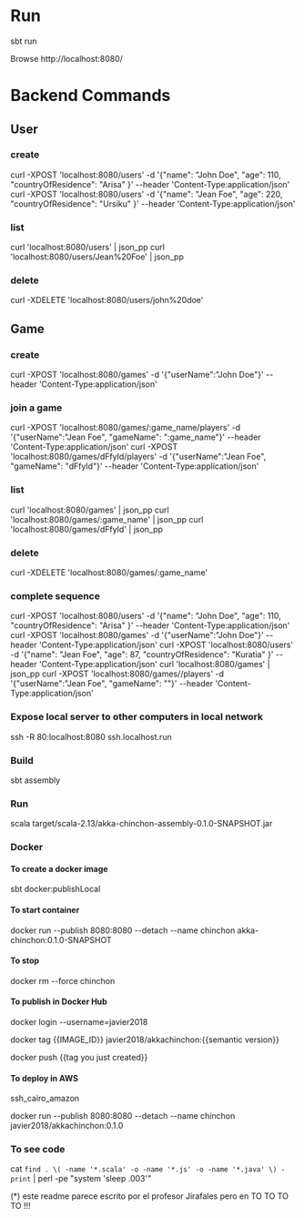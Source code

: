 # Run

sbt run

Browse http://localhost:8080/

# Backend Commands

## User

### create
curl -XPOST 'localhost:8080/users' -d '{"name": "John Doe", "age": 110, "countryOfResidence": "Arisa" }' --header 'Content-Type:application/json'
curl -XPOST 'localhost:8080/users' -d '{"name": "Jean Foe", "age": 220, "countryOfResidence": "Ursiku" }' --header 'Content-Type:application/json'

### list
curl 'localhost:8080/users' | json_pp
curl 'localhost:8080/users/Jean%20Foe' | json_pp

### delete
curl -XDELETE 'localhost:8080/users/john%20doe'

## Game

### create
curl -XPOST 'localhost:8080/games' -d '{"userName":"John Doe"}' --header 'Content-Type:application/json'

### join a game
curl -XPOST 'localhost:8080/games/:game_name/players' -d '{"userName":"Jean Foe", "gameName": ":game_name"}' --header 'Content-Type:application/json'
curl -XPOST 'localhost:8080/games/dFfyId/players' -d '{"userName":"Jean Foe", "gameName": "dFfyId"}' --header 'Content-Type:application/json'

### list
curl 'localhost:8080/games' | json_pp
curl 'localhost:8080/games/:game_name' | json_pp
curl 'localhost:8080/games/dFfyId' | json_pp

### delete
curl -XDELETE 'localhost:8080/games/:game_name'

### complete sequence
curl -XPOST 'localhost:8080/users' -d '{"name": "John Doe", "age": 110, "countryOfResidence": "Arisa" }' --header 'Content-Type:application/json'
curl -XPOST 'localhost:8080/games' -d '{"userName":"John Doe"}' --header 'Content-Type:application/json'
curl -XPOST 'localhost:8080/users' -d '{"name": "Jean Foe", "age": 87, "countryOfResidence": "Kuratia" }' --header 'Content-Type:application/json'
curl 'localhost:8080/games' | json_pp
curl -XPOST 'localhost:8080/games//players' -d '{"userName":"Jean Foe", "gameName": ""}' --header 'Content-Type:application/json'

### Expose local server to other computers in local network
ssh -R 80:localhost:8080 ssh.localhost.run

### Build

sbt assembly

### Run

scala target/scala-2.13/akka-chinchon-assembly-0.1.0-SNAPSHOT.jar

### Docker

#### To create a docker image

sbt docker:publishLocal

#### To start container

docker run --publish 8080:8080 --detach --name chinchon akka-chinchon:0.1.0-SNAPSHOT 

#### To stop

docker rm --force chinchon

#### To publish in Docker Hub

docker login --username=javier2018

docker tag {{IMAGE_ID}} javier2018/akkachinchon:{{semantic version}}

docker push {{tag you just created}}

#### To deploy in AWS

ssh_cairo_amazon

docker run --publish 8080:8080 --detach --name chinchon javier2018/akkachinchon:0.1.0

### To see code
cat `find . \( -name '*.scala' -o -name '*.js' -o -name '*.java' \) -print` | perl -pe "system 'sleep .003'"


(*) este readme parece escrito por el profesor Jirafales pero en TO TO TO TO !!! 